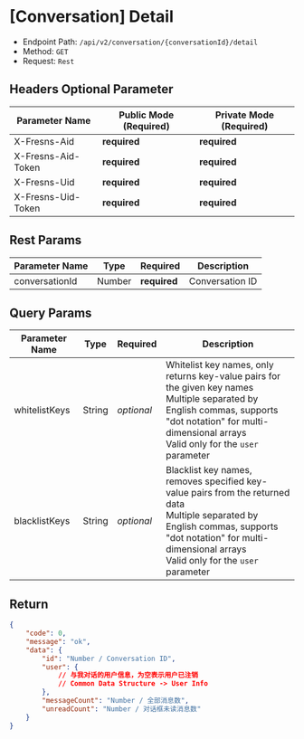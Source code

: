 # [Conversation] Detail

- Endpoint Path: `/api/v2/conversation/{conversationId}/detail`
- Method: `GET`
- Request: `Rest`

## Headers Optional Parameter

| Parameter Name | Public Mode (Required) | Private Mode (Required) |
| --- | --- | --- |
| X-Fresns-Aid | **required** | **required** |
| X-Fresns-Aid-Token | **required** | **required** |
| X-Fresns-Uid | **required** | **required** |
| X-Fresns-Uid-Token | **required** | **required** |

## Rest Params

| Parameter Name | Type | Required | Description |
| --- | --- | --- | --- |
| conversationId | Number | **required** | Conversation ID |

## Query Params

| Parameter Name | Type | Required | Description |
| --- | --- | --- | --- |
| whitelistKeys | String | *optional* | Whitelist key names, only returns key-value pairs for the given key names<br>Multiple separated by English commas, supports "dot notation" for multi-dimensional arrays<br>Valid only for the `user` parameter |
| blacklistKeys | String | *optional* | Blacklist key names, removes specified key-value pairs from the returned data<br>Multiple separated by English commas, supports "dot notation" for multi-dimensional arrays<br>Valid only for the `user` parameter |

## Return

```json
{
    "code": 0,
    "message": "ok",
    "data": {
        "id": "Number / Conversation ID",
        "user": {
            // 与我对话的用户信息，为空表示用户已注销
            // Common Data Structure -> User Info
        },
        "messageCount": "Number / 全部消息数",
        "unreadCount": "Number / 对话框未读消息数"
    }
}
```
